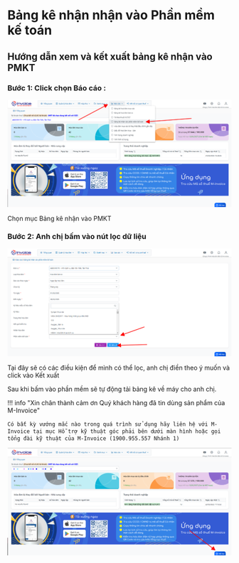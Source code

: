 # **Bảng kê nhận nhận vào Phần mềm kế toán**

## **Hướng dẫn xem và kết xuất bảng kê nhận vào PMKT**

### Bước 1: Click chọn Báo cáo :

![Hình 1](../../assets/images/mSMI/msmi_pmkt_1.png)

Chọn mục Bảng kê nhận vào PMKT

### Bước 2: Anh chị bấm vào nút lọc dữ liệu

![Hình 2](../../assets/images/mSMI/msmi_pmkt_2.png)

Tại đây sẽ có các điều kiện để mình có thể lọc, anh chị điền theo ý muốn và click vào Kết xuất

Sau khi bấm vào phần mềm sẽ tự động tải bảng kê về máy cho anh chị.

!!! info "Xin chân thành cảm ơn Quý khách hàng đã tin dùng sản phẩm của M-Invoice"

    Có bất kỳ vướng mắc nào trong quá trình sử dụng hãy liên hệ với M-Invoice tại mục Hỗ trợ kỹ thuật góc phải bên dưới màn hình hoặc gọi tổng đài kỹ thuật của M-Invoice (1900.955.557 Nhánh 1)

![Hình 5](../../assets/images/mSMI/msmi_footer.png)
